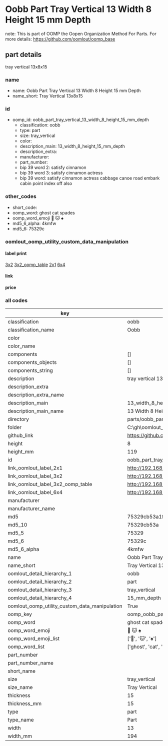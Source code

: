 # Oobb Part Tray Vertical 13 Width 8 Height 15 mm Depth  

note: This is part of OOMP the Oopen Organization Method For Parts. For more details: https://github.com/oomlout/oomp_base

##  part details
  



tray vertical 13x8x15



### name
* name: Oobb Part Tray Vertical 13 Width 8 Height 15 mm Depth
* name_short: Tray Vertical 13x8x15 
### id
* oomp_id: oobb_part_tray_vertical_13_width_8_height_15_mm_depth
  * classification: oobb
  * type: part
  * size: tray_vertical
  * color: 
  * description_main: 13_width_8_height_15_mm_depth
  * description_extra: 
  * manufacturer: 
  * part_number: 
  * bip 39 word 2: satisfy cinnamon
  * bip 39 word 3: satisfy cinnamon actress
  * bip 39 word: satisfy cinnamon actress cabbage canoe road embark cabin point index off also

### other_codes
* short_code: 
* oomp_word: ghost cat spades
* oomp_word_emoji :ghost: :cat: :spades:
* md5_6_alpha: 4kmfw
* md5_6: 75329c






### oomlout_oomp_utility_custom_data_manipulation
#### label print
[3x2](http://192.168.1.245:1112/?label=oomp%204kmfw)
[3x2_oomp_table](http://192.168.1.108:1112/?label=oomp%204kmfw)
[2x1](http://192.168.1.242:1112/?label=oomp%204kmfw)
[6x4](http://192.168.1.55:1112/?label=oomp%204kmfw)    

#### link

                              

#### price







### all codes 
| key | value |  
| --- | --- |  
| classification | oobb |  
| classification_name | Oobb |  
| color |  |  
| color_name |  |  
| components | [] |  
| components_objects | [] |  
| components_string | [] |  
| description | tray vertical 13x8x15 |  
| description_extra |  |  
| description_extra_name |  |  
| description_main | 13_width_8_height_15_mm_depth |  
| description_main_name | 13 Width 8 Height 15 mm Depth |  
| directory | parts/oobb_part_tray_vertical_13_width_8_height_15_mm_depth |  
| folder | C:\gh\oomlout_oobb_version_4_generated_parts\parts\oobb_part_tray_vertical_13_width_8_height_15_mm_depth |  
| github_link | https://github.com/oomlout/oomlout_oomp_part_src/tree/main/parts/oobb_part_tray_vertical_13_width_8_height_15_mm_depth |  
| height | 8 |  
| height_mm | 119 |  
| id | oobb_part_tray_vertical_13_width_8_height_15_mm_depth |  
| link_oomlout_label_2x1 | http://192.168.1.242:1112/?label=oomp%204kmfw |  
| link_oomlout_label_3x2 | http://192.168.1.245:1112/?label=oomp%204kmfw |  
| link_oomlout_label_3x2_oomp_table | http://192.168.1.108:1112/?label=oomp%204kmfw |  
| link_oomlout_label_6x4 | http://192.168.1.55:1112/?label=oomp%204kmfw |  
| manufacturer |  |  
| manufacturer_name |  |  
| md5 | 75329cb53a1fc90aeb90c1fa058a45fa |  
| md5_10 | 75329cb53a |  
| md5_5 | 75329 |  
| md5_6 | 75329c |  
| md5_6_alpha | 4kmfw |  
| name | Oobb Part Tray Vertical 13 Width 8 Height 15 mm Depth |  
| name_short | Tray Vertical 13x8x15  |  
| oomlout_detail_hierarchy_1 | oobb |  
| oomlout_detail_hierarchy_2 | part |  
| oomlout_detail_hierarchy_3 | tray_vertical |  
| oomlout_detail_hierarchy_4 | 15_mm_depth |  
| oomlout_oomp_utility_custom_data_manipulation | True |  
| oomp_key | oomp_oobb_part_tray_vertical_13_width_8_height_15_mm_depth |  
| oomp_word | ghost cat spades |  
| oomp_word_emoji | :ghost: :cat: :spades: |  
| oomp_word_emoji_list | [':ghost:', ':cat:', ':spades:'] |  
| oomp_word_list | ['ghost', 'cat', 'spades'] |  
| part_number |  |  
| part_number_name |  |  
| short_name |  |  
| size | tray_vertical |  
| size_name | Tray Vertical |  
| thickness | 15 |  
| thickness_mm | 15 |  
| type | part |  
| type_name | Part |  
| width | 13 |  
| width_mm | 194 |  
